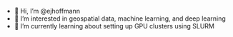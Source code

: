 - 👋 Hi, I’m @ejhoffmann
- 👀 I’m interested in geospatial data, machine learning, and deep learning
- 🌱 I’m currently learning about setting up GPU clusters using SLURM

<!---
ejhoffmann/ejhoffmann is a ✨ special ✨ repository because its `README.md` (this file) appears on your GitHub profile.
You can click the Preview link to take a look at your changes.
--->
